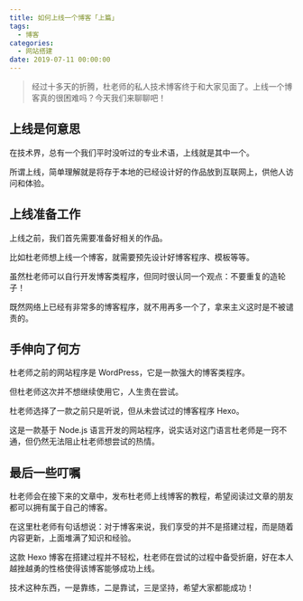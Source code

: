 ```yaml
---
title: 如何上线一个博客「上篇」
tags:
  - 博客
categories:
  - 网站搭建
date: 2019-07-11 00:00:00
---
```


> 经过十多天的折腾，杜老师的私人技术博客终于和大家见面了。上线一个博客真的很困难吗？今天我们来聊聊吧！

<!-- more -->

## 上线是何意思

在技术界，总有一个我们平时没听过的专业术语，上线就是其中一个。

所谓上线，简单理解就是将存于本地的已经设计好的作品放到互联网上，供他人访问和体验。

## 上线准备工作

上线之前，我们首先需要准备好相关的作品。

比如杜老师想上线一个博客，就需要预先设计好博客程序、模板等等。

虽然杜老师可以自行开发博客类程序，但同时很认同一个观点：不要重复的造轮子！

既然网络上已经有非常多的博客程序，就不用再多一个了，拿来主义这时是不被谴责的。

## 手伸向了何方

杜老师之前的网站程序是 WordPress，它是一款强大的博客类程序。

但杜老师这次并不想继续使用它，人生贵在尝试。

杜老师选择了一款之前只是听说，但从未尝试过的博客程序 Hexo。

这是一款基于 Node.js 语言开发的网站程序，说实话对这门语言杜老师是一窍不通，但仍然无法阻止杜老师想尝试的热情。

## 最后一些叮嘱

杜老师会在接下来的文章中，发布杜老师上线博客的教程，希望阅读过文章的朋友都可以拥有属于自己的博客。

在这里杜老师有句话想说：对于博客来说，我们享受的并不是搭建过程，而是随着内容更新，上面堆满了知识和经验。

这款 Hexo 博客在搭建过程并不轻松，杜老师在尝试的过程中备受折磨，好在本人越挫越勇的性格使得该博客能够成功上线。

技术这种东西，一是靠练，二是靠试，三是坚持，希望大家都能成功！